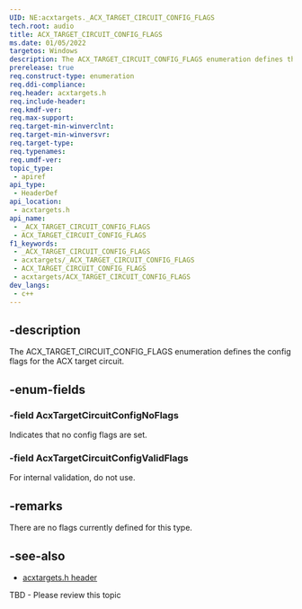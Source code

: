 ```yaml
---
UID: NE:acxtargets._ACX_TARGET_CIRCUIT_CONFIG_FLAGS
tech.root: audio
title: ACX_TARGET_CIRCUIT_CONFIG_FLAGS
ms.date: 01/05/2022
targetos: Windows
description: The ACX_TARGET_CIRCUIT_CONFIG_FLAGS enumeration defines the config flags for the ACX target circuit.
prerelease: true
req.construct-type: enumeration
req.ddi-compliance: 
req.header: acxtargets.h
req.include-header: 
req.kmdf-ver: 
req.max-support: 
req.target-min-winverclnt: 
req.target-min-winversvr: 
req.target-type: 
req.typenames: 
req.umdf-ver: 
topic_type:
 - apiref
api_type:
 - HeaderDef
api_location:
 - acxtargets.h
api_name:
 - _ACX_TARGET_CIRCUIT_CONFIG_FLAGS
 - ACX_TARGET_CIRCUIT_CONFIG_FLAGS
f1_keywords:
 - _ACX_TARGET_CIRCUIT_CONFIG_FLAGS
 - acxtargets/_ACX_TARGET_CIRCUIT_CONFIG_FLAGS
 - ACX_TARGET_CIRCUIT_CONFIG_FLAGS
 - acxtargets/ACX_TARGET_CIRCUIT_CONFIG_FLAGS
dev_langs:
 - c++
---
```


## -description

The ACX_TARGET_CIRCUIT_CONFIG_FLAGS enumeration defines the config flags for the ACX target circuit.

## -enum-fields

### -field AcxTargetCircuitConfigNoFlags

Indicates that no config flags are set.

### -field AcxTargetCircuitConfigValidFlags

For internal validation, do not use.

## -remarks

There are no flags currently defined for this type.

## -see-also

- [acxtargets.h header](index.md)

TBD - Please review this topic 